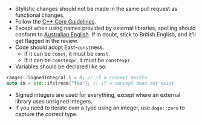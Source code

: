 * Stylistic changes should not be made in the same pull request as functional changes.
* Follow the [C++ Core Guidelines](https://github.com/isocpp/CppCoreGuidelines/blob/master/CppCoreGuidelines.md).
* Except when using names provided by external libraries, spelling should conform to [Australian English](https://en.wikipedia.org/wiki/Australian_English). If in doubt, stick to British English, and it'll get flagged in the review.
* Code should adopt East-`const`ness.
  * If it can be `const`, it must be `const`.
  * If it can be `constexpr`, it must be `constexpr`.
* Variables should be declared like so:

```cpp
ranges::SignedIntegral i = 0; // if a concept exists
auto in = std::ifstream{"foo"}; // if a concept does not exist
```

* Signed integers are used for everything, except where an external library uses unsigned integers.
* If you need to iterate over a type using an integer, use `doge::zero` to capture the correct type.

